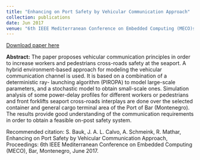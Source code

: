 ```yaml
---
title: "Enhancing on Port Safety by Vehicular Communication Approach"
collection: publications
date: Jun 2017
venue: "6th IEEE Mediterranean Conference on Embedded Computing (MECO)s"
---
```


[Download paper here](http://JoseALeon.github.io/files/MECO17Paper.pdf)

**Abstract:** The paper proposes vehicular communication principles in order to increase workers and pedestrians cross-roads safety at the seaport. A hybrid environment-based approach for modeling the vehicular communication channel is used. It is based on a combination of a deterministic ray- launching algorithm (PIROPA) to model large-scale parameters, and a stochastic model to obtain small-scale ones. Simulation analysis of some power-delay profiles for different workers or pedestrians and front forklifts seaport cross-roads interplays are done over the selected container and general cargo terminal area of the Port of Bar (Montenegro). The results provide good understanding of the communication requirements in order to obtain a feasible on-post safety system.


Recommended citation: S. Bauk, J. A. L. Calvo, A. Schmeink, R. Mathar, Enhancing on Port Safety by Vehicular Communication Approach, Proceedings: 6th IEEE Mediterranean Conference on Embedded Computing (MECO), Bar, Montenegro, June 2017.